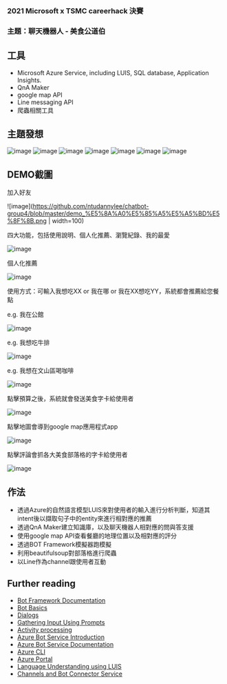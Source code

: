 ### 2021 Microsoft x TSMC careerhack 決賽
### 主題：聊天機器人 - 美食公道伯

## 工具
- Microsoft Azure Service, including LUIS, SQL database, Application Insights.
- QnA Maker
- google map API
- Line messaging API
- 爬蟲相關工具

## 主題發想
![image](https://github.com/ntudannylee/chatbot-group4/blob/master/%E6%8A%95%E5%BD%B1%E7%89%871.jpeg)
![image](https://github.com/ntudannylee/chatbot-group4/blob/master/%E6%8A%95%E5%BD%B1%E7%89%873.jpeg)
![image](https://github.com/ntudannylee/chatbot-group4/blob/master/%E6%8A%95%E5%BD%B1%E7%89%874.jpeg)
![image](https://github.com/ntudannylee/chatbot-group4/blob/master/%E6%8A%95%E5%BD%B1%E7%89%875.jpeg)
![image](https://github.com/ntudannylee/chatbot-group4/blob/master/%E6%8A%95%E5%BD%B1%E7%89%876.jpeg)
![image](https://github.com/ntudannylee/chatbot-group4/blob/master/%E6%8A%95%E5%BD%B1%E7%89%877.jpeg)
![image](https://github.com/ntudannylee/chatbot-group4/blob/master/%E6%8A%95%E5%BD%B1%E7%89%878.jpeg)

 
## DEMO截圖
加入好友

![image](https://github.com/ntudannylee/chatbot-group4/blob/master/demo_%E5%8A%A0%E5%85%A5%E5%A5%BD%E5%8F%8B.png | width=100)

四大功能，包括使用說明、個人化推薦、瀏覽紀錄、我的最愛

![image](https://github.com/ntudannylee/chatbot-group4/blob/master/demo_%E5%9B%9B%E5%80%8B%E5%8A%9F%E8%83%BD.png)

個人化推薦

![image](https://github.com/ntudannylee/chatbot-group4/blob/master/demo_%E5%80%8B%E4%BA%BA%E5%8C%96%E6%8E%A8%E8%96%A6.png)

使用方式：可輸入我想吃XX or 我在哪 or 我在XX想吃YY，系統都會推薦給您餐點

e.g. 我在公館

![image](https://github.com/ntudannylee/chatbot-group4/blob/master/demo_%E6%88%91%E5%9C%A8%E5%85%AC%E9%A4%A8.png)

e.g. 我想吃牛排

![image](https://github.com/ntudannylee/chatbot-group4/blob/master/demo_%E6%88%91%E6%83%B3%E5%90%83%E7%89%9B%E6%8E%92.png)

e.g. 我想在文山區喝咖啡

![image](https://github.com/ntudannylee/chatbot-group4/blob/master/demo_%E6%88%91%E6%83%B3%E5%9C%A8%E6%96%87%E5%B1%B1%E5%8D%80%E5%96%9D%E5%92%96%E5%95%A1.png)

點擊預算之後，系統就會發送美食字卡給使用者

![image](https://github.com/ntudannylee/chatbot-group4/blob/master/demo_%E6%88%91%E5%9C%A8%E5%85%AC%E9%A4%A8%EF%BC%84%EF%BC%84%EF%BC%84.png)

點擊地圖會導到google map應用程式app

![image](https://github.com/ntudannylee/chatbot-group4/blob/master/demo_%E5%9C%B0%E5%9C%96.png)

點擊評論會抓各大美食部落格的字卡給使用者

![image](https://github.com/ntudannylee/chatbot-group4/blob/master/demo_%E8%A9%95%E8%AB%96.png)

 
## 作法
- 透過Azure的自然語言模型LUIS來對使用者的輸入進行分析判斷，知道其intent後以擷取句子中的entity來進行相對應的推薦
- 透過QnA Maker建立知識庫，以及聊天機器人相對應的問與答支援
- 使用google map API查看餐廳的地理位置以及相對應的評分
- 透過BOT Framework模擬器跑模擬
- 利用beautifulsoup對部落格進行爬蟲
- 以Line作為channel跟使用者互動

## Further reading

- [Bot Framework Documentation](https://docs.botframework.com)
- [Bot Basics](https://docs.microsoft.com/azure/bot-service/bot-builder-basics?view=azure-bot-service-4.0)
- [Dialogs](https://docs.microsoft.com/azure/bot-service/bot-builder-concept-dialog?view=azure-bot-service-4.0)
- [Gathering Input Using Prompts](https://docs.microsoft.com/azure/bot-service/bot-builder-prompts?view=azure-bot-service-4.0&tabs=csharp)
- [Activity processing](https://docs.microsoft.com/en-us/azure/bot-service/bot-builder-concept-activity-processing?view=azure-bot-service-4.0)
- [Azure Bot Service Introduction](https://docs.microsoft.com/azure/bot-service/bot-service-overview-introduction?view=azure-bot-service-4.0)
- [Azure Bot Service Documentation](https://docs.microsoft.com/azure/bot-service/?view=azure-bot-service-4.0)
- [Azure CLI](https://docs.microsoft.com/cli/azure/?view=azure-cli-latest)
- [Azure Portal](https://portal.azure.com)
- [Language Understanding using LUIS](https://docs.microsoft.com/azure/cognitive-services/luis/)
- [Channels and Bot Connector Service](https://docs.microsoft.com/azure/bot-service/bot-concepts?view=azure-bot-service-4.0)
